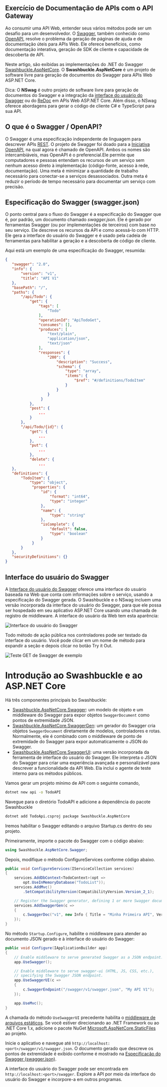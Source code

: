 ## Exercício de Documentação de APIs com o API Gateway

Ao consumir uma API Web, entender seus vários métodos pode ser um desafio para um desenvolvedor. O [Swagger](https://swagger.io/), também conhecido como [OpenAPI](https://www.openapis.org/), resolve o problema da geração de páginas de ajuda e de documentação úteis para APIs Web. Ele oferece benefícios, como documentação interativa, geração de SDK de cliente e capacidade de descoberta de API.

Neste artigo, são exibidas as implementações do .NET do Swagger [Swashbuckle.AspNetCore](https://github.com/domaindrivendev/Swashbuckle.AspNetCore). O **Swashbuckle.AspNetCore** é um projeto de software livre para geração de documentos do Swagger para APIs Web ASP.NET Core.

Dica: O **NSwag** é outro projeto de software livre para geração de documentos do Swagger e a integração da [interface do usuário do Swagger](https://swagger.io/swagger-ui/) ou do [ReDoc](https://github.com/Rebilly/ReDoc) em APIs Web ASP.NET Core. Além disso, o NSwag oferece abordagens para gerar o código de cliente C# e TypeScript para sua API.

## O que é o Swagger / OpenAPI?

O Swagger é uma especificação independente de linguagem para descrever APIs [REST](https://en.wikipedia.org/wiki/Representational_state_transfer). O projeto de Swagger foi doado para a [Iniciativa OpenAPI](https://www.openapis.org/), na qual agora é chamado de OpenAPI. Ambos os nomes são intercambiáveis, mas OpenAPI é o preferencial.Ele permite que computadores e pessoas entendam os recursos de um serviço sem nenhum acesso direto à implementação (código-fonte, acesso à rede, documentação). Uma meta é minimizar a quantidade de trabalho necessário para conectar-se a serviços desassociados. Outra meta é reduzir o período de tempo necessário para documentar um serviço com precisão.

## Especificação do Swagger (swagger.json)

O ponto central para o fluxo do Swagger é a especificação do Swagger que é, por padrão, um documento chamado *swagger.json*. Ele é gerado por ferramentas Swagger (ou por implementações de terceiros) com base no seu serviço. Ele descreve os recursos da API e como acessá-lo com HTTP. Ele gera a interface do usuário do Swagger e é usado pela cadeia de ferramentas para habilitar a geração e a descoberta de código de cliente. 

Aqui está um exemplo de uma especificação do Swagger, resumida:

```json
{
   "swagger": "2.0",
   "info": {
       "version": "v1",
       "title": "API V1"
   },
   "basePath": "/",
   "paths": {
       "/api/Todo": {
           "get": {
               "tags": [
                   "Todo"
               ],
               "operationId": "ApiTodoGet",
               "consumes": [],
               "produces": [
                   "text/plain",
                   "application/json",
                   "text/json"
               ],
               "responses": {
                   "200": {
                       "description": "Success",
                       "schema": {
                           "type": "array",
                           "items": {
                               "$ref": "#/definitions/TodoItem"
                           }
                       }
                   }
                }
           },
           "post": {
               ...
           }
       },
       "/api/Todo/{id}": {
           "get": {
               ...
           },
           "put": {
               ...
           },
           "delete": {
               ...
   },
   "definitions": {
       "TodoItem": {
           "type": "object",
            "properties": {
                "id": {
                    "format": "int64",
                    "type": "integer"
                },
                "name": {
                    "type": "string"
                },
                "isComplete": {
                    "default": false,
                    "type": "boolean"
                }
            }
       }
   },
   "securityDefinitions": {}
}
```

## Interface do usuário do Swagger

A [Interface do usuário do Swagger](https://swagger.io/swagger-ui/) oferece uma interface do usuário baseada na Web que conta com informações sobre o serviço, usando a especificação do Swagger gerada. O Swashbuckle e o NSwag incluem uma versão incorporada da interface do usuário do Swagger, para que ele possa ser hospedado em seu aplicativo ASP.NET Core usando uma chamada de registro de middleware. A interface do usuário da Web tem esta aparência:

![Interface do usuário do Swagger](https://docs.microsoft.com/pt-br/aspnet/core/tutorials/web-api-help-pages-using-swagger/_static/swagger-ui.png?view=aspnetcore-2.2)

Todo método de ação pública nos controladores pode ser testado da interface do usuário. Você pode clicar em um nome de método para expandir a seção e depois clicar no botão Try it Out.

![Teste GET de Swagger de exemplo](https://docs.microsoft.com/pt-br/aspnet/core/tutorials/web-api-help-pages-using-swagger/_static/get-try-it-out.png?view=aspnetcore-2.2)

# Introdução ao Swashbuckle e ao ASP.NET Core

Há três componentes principais bo Swashbuckle:

- [Swashbuckle.AspNetCore.Swagger](https://www.nuget.org/packages/Swashbuckle.AspNetCore.Swagger/): um modelo de objeto e um middleware do Swagger para expor objetos `SwaggerDocument` como pontos de extremidade JSON.
- [Swashbuckle.AspNetCore.SwaggerGen](https://www.nuget.org/packages/Swashbuckle.AspNetCore.SwaggerGen/): um gerador do Swagger cria objetos `SwaggerDocument` diretamente de modelos, controladores e rotas. Normalmente, ele é combinado com o middleware de ponto de extremidade do Swagger para expor automaticamente o JSON do Swagger.
- [Swashbuckle.AspNetCore.SwaggerUI](https://www.nuget.org/packages/Swashbuckle.AspNetCore.SwaggerUI/): uma versão incorporada da ferramenta de interface do usuário do Swagger. Ele interpreta o JSON do Swagger para criar uma experiência avançada e personalizável para descrever a funcionalidade da API Web. Ela inclui o agente de teste interno para os métodos públicos.

Vamos gerar um projeto mínimo de API com o seguinte comando,

```sh
dotnet new api -o TodoAPI
```

Navegue para o diretório TodoAPI e adicione a dependência do pacote Swashbuckle

```sh
dotnet add TodoApi.csproj package Swashbuckle.AspNetCore
```

Iremos habilitar o Swagger editando o arquivo Startup.cs dentro do seu projeto.

Primeiramente, importe o pacote do Swagger com o código abaixo:

```c#
using Swashbuckle.AspNetCore.Swagger;
```

Depois, modifique o método ConfigureServices conforme código abaixo.

```c#
public void ConfigureServices(IServiceCollection services)
{
    services.AddDbContext<TodoContext>(opt =>
        opt.UseInMemoryDatabase("TodoList"));
    services.AddMvc()
        .SetCompatibilityVersion(CompatibilityVersion.Version_2_1);

    // Register the Swagger generator, defining 1 or more Swagger documents
    services.AddSwaggerGen(c =>
    {
        c.SwaggerDoc("v1", new Info { Title = "Minha Primeira API", Version = "v1" });
    });
}
```

No método `Startup.Configure`, habilite o middleware para atender ao documento JSON gerado e à interface do usuário do Swagger:

```C#
public void Configure(IApplicationBuilder app)
{
    // Enable middleware to serve generated Swagger as a JSON endpoint.
    app.UseSwagger();

    // Enable middleware to serve swagger-ui (HTML, JS, CSS, etc.), 
    // specifying the Swagger JSON endpoint.
    app.UseSwaggerUI(c =>
    {
        c.SwaggerEndpoint("/swagger/v1/swagger.json", "My API V1");
    });

    app.UseMvc();
}
```



A chamada do método `UseSwaggerUI` precedente habilita o [middleware de arquivos estáticos](https://docs.microsoft.com/pt-br/aspnet/core/fundamentals/static-files?view=aspnetcore-2.2). Se você estiver direcionando ao .NET Framework ou ao .NET Core 1.x, adicione o pacote NuGet [Microsoft.AspNetCore.StaticFiles](https://www.nuget.org/packages/Microsoft.AspNetCore.StaticFiles/) ao projeto.

Inicie o aplicativo e navegue até `http://localhost:<port>/swagger/v1/swagger.json`. O documento gerado que descreve os pontos de extremidade é exibido conforme é mostrado na [Especificação do Swagger (swagger.json)](https://docs.microsoft.com/pt-br/aspnet/core/tutorials/web-api-help-pages-using-swagger?view=aspnetcore-2.2#swagger-specification-swaggerjson).

A interface do usuário do Swagger pode ser encontrada em `http://localhost:<port>/swagger`. Explore a API por meio da interface do usuário do Swagger e incorpore-a em outros programas.

